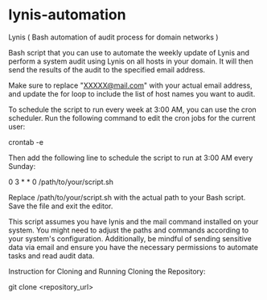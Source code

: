 # lynis-automation
Lynis ( Bash automation of audit process for domain networks )

Bash script that you can use to automate the weekly update of Lynis and perform a system audit using Lynis on all hosts in your domain. It will then send the results of the audit to the specified email address.

Make sure to replace "XXXXX@mail.com" with your actual email address, and update the for loop to include the list of host names you want to audit.

To schedule the script to run every week at 3:00 AM, you can use the cron scheduler. Run the following command to edit the cron jobs for the current user:

crontab -e

Then add the following line to schedule the script to run at 3:00 AM every Sunday:

0 3 * * 0 /path/to/your/script.sh

Replace /path/to/your/script.sh with the actual path to your Bash script. Save the file and exit the editor.

This script assumes you have lynis and the mail command installed on your system. You might need to adjust the paths and commands according to your system's configuration. Additionally, be mindful of sending sensitive data via email and ensure you have the necessary permissions to automate tasks and read audit data.

Instruction for Cloning and Running
Cloning the Repository:

git clone <repository_url>



